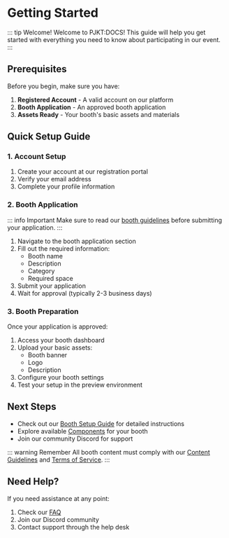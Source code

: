# Getting Started

::: tip Welcome!
Welcome to PJKT:DOCS! This guide will help you get started with everything you need to know about participating in our event.
:::

## Prerequisites

Before you begin, make sure you have:

1. **Registered Account** - A valid account on our platform
2. **Booth Application** - An approved booth application
3. **Assets Ready** - Your booth's basic assets and materials

## Quick Setup Guide

### 1. Account Setup

1. Create your account at our registration portal
2. Verify your email address
3. Complete your profile information

### 2. Booth Application

::: info Important
Make sure to read our [booth guidelines](/booths/guidelines) before submitting your application.
:::

1. Navigate to the booth application section
2. Fill out the required information:
   - Booth name
   - Description
   - Category
   - Required space
3. Submit your application
4. Wait for approval (typically 2-3 business days)

### 3. Booth Preparation

Once your application is approved:

1. Access your booth dashboard
2. Upload your basic assets:
   - Booth banner
   - Logo
   - Description
3. Configure your booth settings
4. Test your setup in the preview environment

## Next Steps

- Check out our [Booth Setup Guide](/booths/setup) for detailed instructions
- Explore available [Components](/booths/components) for your booth
- Join our community Discord for support

::: warning Remember
All booth content must comply with our [Content Guidelines](/info/content-guidelines) and [Terms of Service](/info/terms).
:::

## Need Help?

If you need assistance at any point:

1. Check our [FAQ](/info/faq)
2. Join our Discord community
3. Contact support through the help desk